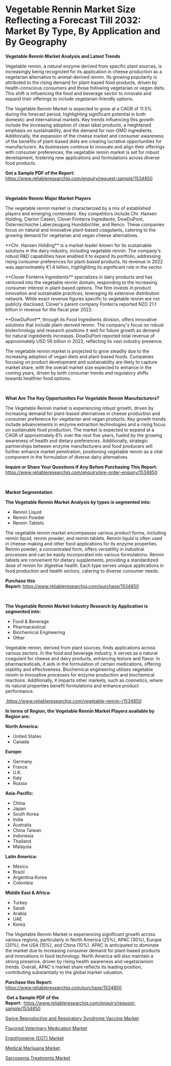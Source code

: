 <p><h1>Vegetable Rennin Market Size Reflecting a Forecast Till 2032: Market By Type, By Application and By Geography</h1></p><p><strong>Vegetable Rennin Market Analysis and Latest Trends</strong></p>
<p><p>Vegetable rennin, a natural enzyme derived from specific plant sources, is increasingly being recognized for its application in cheese production as a vegetarian alternative to animal-derived rennin. Its growing popularity is attributed to the rising demand for plant-based food products, driven by health-conscious consumers and those following vegetarian or vegan diets. This shift is influencing the food and beverage sector to innovate and expand their offerings to include vegetarian-friendly options.</p><p>The Vegetable Rennin Market is expected to grow at a CAGR of 11.5% during the forecast period, highlighting significant potential in both domestic and international markets. Key trends influencing this growth include the increasing adoption of clean label products, a heightened emphasis on sustainability, and the demand for non-GMO ingredients. Additionally, the expansion of the cheese market and consumer awareness of the benefits of plant-based diets are creating lucrative opportunities for manufacturers. As businesses continue to innovate and align their offerings with consumer preferences, the vegetable rennin market is set for robust development, fostering new applications and formulations across diverse food products.</p></p>
<p><strong>Get a Sample PDF of the Report:&nbsp;</strong> <a href="https://www.reliableresearchiq.com/enquiry/request-sample/1534850?utm_campaign=99&utm_medium=2&utm_source=Github&utm_content=ia&utm_term=09032025&utm_id=vegetable-rennin">https://www.reliableresearchiq.com/enquiry/request-sample/1534850</a></p>
<p>&nbsp;</p>
<p><strong>Vegetable Rennin Major Market Players</strong></p>
<p><p>The vegetable rennin market is characterized by a mix of established players and emerging contenders. Key competitors include Chr. Hansen Holding, Clarion Casein, Clover Fonterra Ingredients, DowDuPont, Österreichische Laberzeugung Hundsbichler, and Renco. These companies focus on natural and innovative plant-based coagulants, catering to the growing demand for vegetarian and vegan cheese alternatives.</p><p>**Chr. Hansen Holding** is a market leader known for its sustainable solutions in the dairy industry, including vegetable rennin. The company's robust R&D capabilities have enabled it to expand its portfolio, addressing rising consumer preferences for plant-based products. Its revenue in 2022 was approximately €1.4 billion, highlighting its significant role in the sector.</p><p>**Clover Fonterra Ingredients** specializes in dairy products and has ventured into the vegetable rennin domain, responding to the increasing consumer interest in plant-based options. The firm invests in product innovation and sustainable practices, leveraging its extensive distribution network. While exact revenue figures specific to vegetable rennin are not publicly disclosed, Clover's parent company Fonterra reported NZD 21.1 billion in revenue for the fiscal year 2022.</p><p>**DowDuPont**, through its Food Ingredients division, offers innovative solutions that include plant-derived rennin. The company's focus on robust biotechnology and research positions it well for future growth as demand for natural ingredients increases. DowDuPont reported total revenue of approximately USD 56 billion in 2022, reflecting its vast industry presence.</p><p>The vegetable rennin market is projected to grow steadily due to the increasing adoption of vegan diets and plant-based foods. Companies focusing on product development and sustainability are likely to capture market share, with the overall market size expected to enhance in the coming years, driven by both consumer trends and regulatory shifts towards healthier food options.</p></p>
<p>&nbsp;</p>
<p><strong>What Are The Key Opportunities For Vegetable Rennin Manufacturers?</strong></p>
<p><p>The Vegetable Rennin market is experiencing robust growth, driven by increasing demand for plant-based alternatives in cheese production and consumer preference for vegetarian and vegan products. Key growth trends include advancements in enzyme extraction technologies and a rising focus on sustainable food production. The market is expected to expand at a CAGR of approximately 6% over the next five years, fueled by the growing awareness of health and dietary preferences. Additionally, strategic partnerships between enzyme manufacturers and food producers will further enhance market penetration, positioning vegetable rennin as a vital component in the formulation of diverse dairy alternatives.</p></p>
<p><strong>Inquire or Share Your Questions If Any Before Purchasing This Report:</strong> <a href="https://www.reliableresearchiq.com/enquiry/pre-order-enquiry/1534850?utm_campaign=99&utm_medium=2&utm_source=Github&utm_content=ia&utm_term=09032025&utm_id=vegetable-rennin">https://www.reliableresearchiq.com/enquiry/pre-order-enquiry/1534850</a></p>
<p>&nbsp;</p>
<p><strong>Market Segmentation</strong></p>
<p><strong>The Vegetable Rennin Market Analysis by types is segmented into:</strong></p>
<p><ul><li>Rennin Liquid</li><li>Rennin Powder</li><li>Rennin Tablets</li></ul></p>
<p><p>The vegetable rennin market encompasses various product forms, including rennin liquid, rennin powder, and rennin tablets. Rennin liquid is often used in cheese-making and other food applications for its enzyme properties. Rennin powder, a concentrated form, offers versatility in industrial processes and can be easily incorporated into various formulations. Rennin tablets are convenient for dietary supplements, providing a standardized dose of rennin for digestive health. Each type serves unique applications in food production and health sectors, catering to diverse consumer needs.</p></p>
<p><strong>Purchase this Report:&nbsp;</strong><a href="https://www.reliableresearchiq.com/purchase/1534850?utm_campaign=99&utm_medium=2&utm_source=Github&utm_content=ia&utm_term=09032025&utm_id=vegetable-rennin">https://www.reliableresearchiq.com/purchase/1534850</a></p>
<p>&nbsp;</p>
<p><strong>The Vegetable Rennin Market Industry Research by Application is segmented into:</strong></p>
<p><ul><li>Food & Beverage</li><li>Pharmaceutical</li><li>Biochemical Engineering</li><li>Other</li></ul></p>
<p><p>Vegetable rennin, derived from plant sources, finds applications across various sectors. In the food and beverage industry, it serves as a natural coagulant for cheese and dairy products, enhancing texture and flavor. In pharmaceuticals, it aids in the formulation of certain medications, offering stability and effectiveness. Biochemical engineering utilizes vegetable rennin in innovative processes for enzyme production and biochemical reactions. Additionally, it impacts other markets, such as cosmetics, where its natural properties benefit formulations and enhance product performance.</p></p>
<p><a href="https://www.reliableresearchiq.com/vegetable-rennin-r1534850?utm_campaign=99&utm_medium=2&utm_source=Github&utm_content=ia&utm_term=09032025&utm_id=vegetable-rennin">&nbsp;https://www.reliableresearchiq.com/vegetable-rennin-r1534850</a></p>
<p><strong>In terms of Region, the Vegetable Rennin Market Players available by Region are:</strong></p>
<p>
    <p> <strong> North America: </strong>
        <ul>
            <li>United States</li>
            <li>Canada</li>
        </ul>
        </p> 
    <p> <strong> Europe: </strong>
        <ul>
            <li>Germany</li>
            <li>France</li>
            <li>U.K.</li>
            <li>Italy</li>
            <li>Russia</li>
        </ul>
        </p> 
    <p> <strong> Asia-Pacific: </strong>
        <ul>
            <li>China</li>
            <li>Japan</li>
            <li>South Korea</li>
            <li>India</li>
            <li>Australia</li>
            <li>China Taiwan</li>
            <li>Indonesia</li>
            <li>Thailand</li>
            <li>Malaysia</li>
        </ul>
        </p> 
    <p> <strong> Latin America: </strong>
        <ul>
            <li>Mexico</li>
            <li>Brazil</li>
            <li>Argentina Korea</li>
            <li>Colombia</li>
        </ul>
        </p> 
    <p> <strong> Middle East & Africa: </strong>
        <ul>
            <li>Turkey</li>
            <li>Saudi</li>
            <li>Arabia</li>
            <li>UAE</li>
            <li>Korea</li>
        </ul>
    </p>
    </p>
<p><p>The Vegetable Rennin Market is experiencing significant growth across various regions, particularly in North America (25%), APAC (30%), Europe (20%), the USA (15%), and China (10%). APAC is anticipated to dominate the market due to increasing consumer demand for plant-based products and innovations in food technology. North America will also maintain a strong presence, driven by rising health awareness and vegetarianism trends. Overall, APAC's market share reflects its leading position, contributing substantially to the global market valuation.</p></p>
<p><strong>Purchase this Report: </strong><a href="https://www.reliableresearchiq.com/purchase/1534850?utm_campaign=99&utm_medium=2&utm_source=Github&utm_content=ia&utm_term=09032025&utm_id=vegetable-rennin">https://www.reliableresearchiq.com/purchase/1534850</a></p>
<p>&nbsp;<strong>Get a Sample PDF of the Report:&nbsp;&nbsp;</strong><a href="https://www.reliableresearchiq.com/enquiry/request-sample/1534850?utm_campaign=99&utm_medium=2&utm_source=Github&utm_content=ia&utm_term=09032025&utm_id=vegetable-rennin">https://www.reliableresearchiq.com/enquiry/request-sample/1534850</a></p>
<p><strong></strong></p>
<p><p><a href="https://github.com/moorsdorak31/Market-Research-Report-List-1/blob/main/swine-reproductive-and-respiratory-syndrome-vaccine-market.md?utm_campaign=99&utm_medium=2&utm_source=Github&utm_content=ia&utm_term=09032025&utm_id=vegetable-rennin">Swine Reproductive and Respiratory Syndrome Vaccine Market</a></p><p><a href="https://github.com/bartzthateis/Market-Research-Report-List-1/blob/main/flavored-veterinary-medication-market.md?utm_campaign=99&utm_medium=2&utm_source=Github&utm_content=ia&utm_term=09032025&utm_id=vegetable-rennin">Flavored Veterinary Medication Market</a></p><p><a href="https://github.com/taffouasaoka/Market-Research-Report-List-1/blob/main/ergothioneine-egt-market.md?utm_campaign=99&utm_medium=2&utm_source=Github&utm_content=ia&utm_term=09032025&utm_id=vegetable-rennin">Ergothioneine (EGT) Market</a></p><p><a href="https://github.com/vespigeakexc/Market-Research-Report-List-1/blob/main/medical-marijuana-market.md?utm_campaign=99&utm_medium=2&utm_source=Github&utm_content=ia&utm_term=09032025&utm_id=vegetable-rennin">Medical Marijuana Market</a></p><p><a href="https://github.com/danitkeavyx7/Market-Research-Report-List-1/blob/main/sarcopenia-treatments-market.md?utm_campaign=99&utm_medium=2&utm_source=Github&utm_content=ia&utm_term=09032025&utm_id=vegetable-rennin">Sarcopenia Treatments Market</a></p></p>
